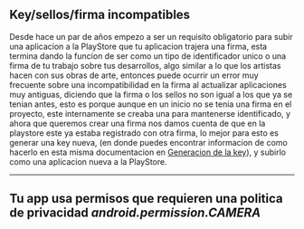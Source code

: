 ## Key/sellos/firma incompatibles

Desde hace un par de años empezo a ser un requisito obligatorio para subir una aplicacion a la PlayStore que tu aplicacion trajera una firma, esta termina dando la funcion de ser como un tipo de identificador unico o una firma de tu trabajo sobre tus desarrollos, algo similar a lo que los artistas hacen con sus obras de arte, entonces puede ocurrir un error muy frecuente sobre una incompatibilidad en la firma al actualizar aplicaciones muy antiguas, diciendo que la firma o los sellos no son igual a los que ya se tenian antes, esto es porque aunque en un inicio no se tenia una firma en el proyecto, este internamente se creaba una para mantenerse identificado, y ahora que queremos crear una firma nos damos cuenta de que en la playstore este ya estaba registrado con otra firma, lo mejor para esto es generar una key nueva, (en donde puedes encontrar informacion de como hacerlo en esta misma documentacion en [Generacion de la key](/DocumentacionGeneral/GeneracionKey.md "Ir a Generacion de la key")), y subirlo como una aplicacion nueva a la PlayStore.

---

## Tu app usa permisos que requieren una politica de privacidad ***android.permission.CAMERA***